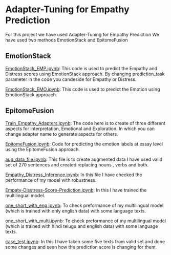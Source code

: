 # Adapter-Tuning for Empathy Prediction

For this project we have used Adapter-Tuning for Empathy Prediction
We have used two methods EmotionStack and EpitomeFusion


## EmotionStack

[EmotionStack_EMP.ipynb](./EmotionStack_EMP.ipynb): This code is used to predict the Empathy and Distress scores using EmotionStack approach. By changing prediction_task parameter in the code you candeside for Empathy or Distress. 

[EmotionStack_EMO.ipynb](./EmotionStack_EMO.ipynb): This code is used to predict the Emotion using EmotionStack approach.

## EpitomeFusion

[Train_Empathy_Adapters.ipynb](./Train_Empathy_Adapters.ipynb): The code here is to create of three different aspects for interpretation, Emotional and Exploration. In which you can change adapter name to generate aspects for others.

[EpitomeFusion.ipynb](./EpitomeFusion.ipynb): Code for predicting the emotion labels at essay level using the EpitomeFusion approach.

[aug_data_file.ipynb](./aug_data_file.ipynb): This file is to create augmented data I have used valid set of 270 sentences and created replacing nouns , verbs and both.

[Empathy_Distress_Inference.ipynb](./Empathy_Distress_Inference.ipynb): In this file I have checked the performance of my model with robustness. 

[Empaty-Disstress-Score-Prediction.ipynb](./Empaty-Disstress-Score-Prediction.ipynb): In this I have trained the multilingual model.

[one_short_with_eng.ipynb](./one_short_with_eng.ipynb): To check preformance of my multilingual model (which is trained with only english data) with some language texts.

[one_short_with_multi.ipynb](./one_short_with_multi.ipynb): To check preformance of my multilingual model (which is trained with hindi telugu and english data) with some language texts.

[case_test.ipynb](./case_test.ipynb): In this I have taken some five texts from valid set and done some changes and seen how the prediction score is changing for them.